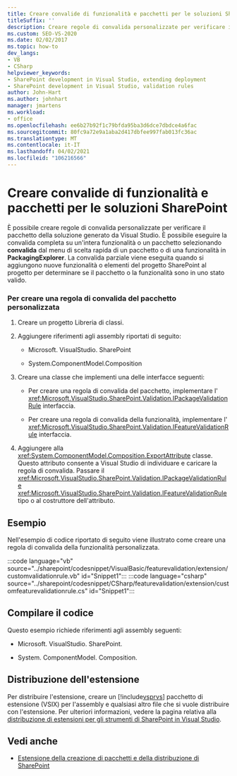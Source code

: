 ```yaml
---
title: Creare convalide di funzionalità e pacchetti per le soluzioni SharePoint
titleSuffix: ''
description: Creare regole di convalida personalizzate per verificare il pacchetto della soluzione generato da Visual Studio o per verificare un'intera funzionalità.
ms.custom: SEO-VS-2020
ms.date: 02/02/2017
ms.topic: how-to
dev_langs:
- VB
- CSharp
helpviewer_keywords:
- SharePoint development in Visual Studio, extending deployment
- SharePoint development in Visual Studio, validation rules
author: John-Hart
ms.author: johnhart
manager: jmartens
ms.workload:
- office
ms.openlocfilehash: ee6b27b92f1c79bfda95ba3d6dce7dbdce4a6fac
ms.sourcegitcommit: 80fc9a72e9a1aba2d417dbfee997fab013fc36ac
ms.translationtype: MT
ms.contentlocale: it-IT
ms.lasthandoff: 04/02/2021
ms.locfileid: "106216566"
---
```

# <a name="create-feature-and-package-validations-for-sharepoint-solutions"></a>Creare convalide di funzionalità e pacchetti per le soluzioni SharePoint

  È possibile creare regole di convalida personalizzate per verificare il pacchetto della soluzione generato da Visual Studio. È possibile eseguire la convalida completa su un'intera funzionalità o un pacchetto selezionando **convalida** dal menu di scelta rapida di un pacchetto o di una funzionalità in **PackagingExplorer**. La convalida parziale viene eseguita quando si aggiungono nuove funzionalità o elementi del progetto SharePoint al progetto per determinare se il pacchetto o la funzionalità sono in uno stato valido.

### <a name="to-create-a-custom-package-validation-rule"></a>Per creare una regola di convalida del pacchetto personalizzata

1. Creare un progetto Libreria di classi.

2. Aggiungere riferimenti agli assembly riportati di seguito:

    - Microsoft. VisualStudio. SharePoint

    - System.ComponentModel.Composition

3. Creare una classe che implementi una delle interfacce seguenti:

    - Per creare una regola di convalida del pacchetto, implementare l' <xref:Microsoft.VisualStudio.SharePoint.Validation.IPackageValidationRule> interfaccia.

    - Per creare una regola di convalida della funzionalità, implementare l' <xref:Microsoft.VisualStudio.SharePoint.Validation.IFeatureValidationRule> interfaccia.

4. Aggiungere alla <xref:System.ComponentModel.Composition.ExportAttribute> classe. Questo attributo consente a Visual Studio di individuare e caricare la regola di convalida. Passare il <xref:Microsoft.VisualStudio.SharePoint.Validation.IPackageValidationRule> <xref:Microsoft.VisualStudio.SharePoint.Validation.IFeatureValidationRule> tipo o al costruttore dell'attributo.

## <a name="example"></a>Esempio
 Nell'esempio di codice riportato di seguito viene illustrato come creare una regola di convalida della funzionalità personalizzata.

 :::code language="vb" source="../sharepoint/codesnippet/VisualBasic/featurevalidation/extension/customvalidationrule.vb" id="Snippet1":::
 :::code language="csharp" source="../sharepoint/codesnippet/CSharp/featurevalidation/extension/customfeaturevalidationrule.cs" id="Snippet1":::

## <a name="compile-the-code"></a>Compilare il codice
 Questo esempio richiede riferimenti agli assembly seguenti:

- Microsoft. VisualStudio. SharePoint.

- System. ComponentModel. Composition.

## <a name="deploy-the-extension"></a>Distribuzione dell'estensione
 Per distribuire l'estensione, creare un [!include[vsprvs](../sharepoint/includes/vsprvs-md.md)] pacchetto di estensione (VSIX) per l'assembly e qualsiasi altro file che si vuole distribuire con l'estensione. Per ulteriori informazioni, vedere la pagina relativa alla [distribuzione di estensioni per gli strumenti di SharePoint in Visual Studio](../sharepoint/deploying-extensions-for-the-sharepoint-tools-in-visual-studio.md).

## <a name="see-also"></a>Vedi anche
- [Estensione della creazione di pacchetti e della distribuzione di SharePoint](../sharepoint/extending-sharepoint-packaging-and-deployment.md)
